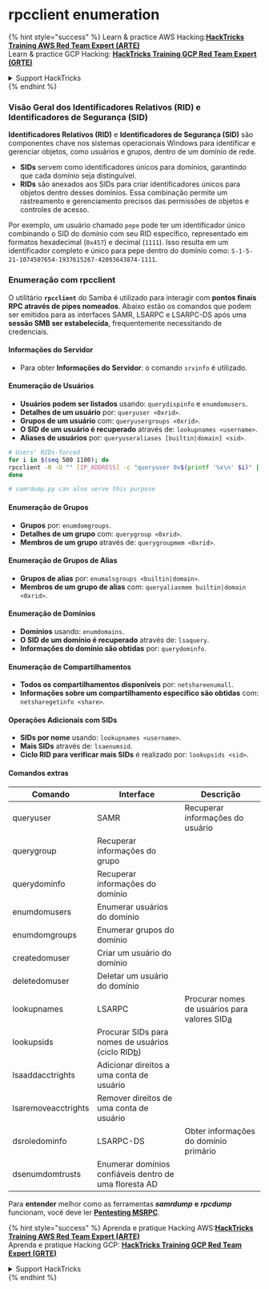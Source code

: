 # rpcclient enumeration

{% hint style="success" %}
Learn & practice AWS Hacking:<img src="/.gitbook/assets/arte.png" alt="" data-size="line">[**HackTricks Training AWS Red Team Expert (ARTE)**](https://training.hacktricks.xyz/courses/arte)<img src="/.gitbook/assets/arte.png" alt="" data-size="line">\
Learn & practice GCP Hacking: <img src="/.gitbook/assets/grte.png" alt="" data-size="line">[**HackTricks Training GCP Red Team Expert (GRTE)**<img src="/.gitbook/assets/grte.png" alt="" data-size="line">](https://training.hacktricks.xyz/courses/grte)

<details>

<summary>Support HackTricks</summary>

* Check the [**subscription plans**](https://github.com/sponsors/carlospolop)!
* **Join the** 💬 [**Discord group**](https://discord.gg/hRep4RUj7f) or the [**telegram group**](https://t.me/peass) or **follow** us on **Twitter** 🐦 [**@hacktricks\_live**](https://twitter.com/hacktricks\_live)**.**
* **Share hacking tricks by submitting PRs to the** [**HackTricks**](https://github.com/carlospolop/hacktricks) and [**HackTricks Cloud**](https://github.com/carlospolop/hacktricks-cloud) github repos.

</details>
{% endhint %}

### Visão Geral dos Identificadores Relativos (RID) e Identificadores de Segurança (SID)

**Identificadores Relativos (RID)** e **Identificadores de Segurança (SID)** são componentes chave nos sistemas operacionais Windows para identificar e gerenciar objetos, como usuários e grupos, dentro de um domínio de rede.

- **SIDs** servem como identificadores únicos para domínios, garantindo que cada domínio seja distinguível.
- **RIDs** são anexados aos SIDs para criar identificadores únicos para objetos dentro desses domínios. Essa combinação permite um rastreamento e gerenciamento precisos das permissões de objetos e controles de acesso.

Por exemplo, um usuário chamado `pepe` pode ter um identificador único combinando o SID do domínio com seu RID específico, representado em formatos hexadecimal (`0x457`) e decimal (`1111`). Isso resulta em um identificador completo e único para pepe dentro do domínio como: `S-1-5-21-1074507654-1937615267-42093643874-1111`.


### **Enumeração com rpcclient**

O utilitário **`rpcclient`** do Samba é utilizado para interagir com **pontos finais RPC através de pipes nomeados**. Abaixo estão os comandos que podem ser emitidos para as interfaces SAMR, LSARPC e LSARPC-DS após uma **sessão SMB ser estabelecida**, frequentemente necessitando de credenciais.

#### Informações do Servidor

* Para obter **Informações do Servidor**: o comando `srvinfo` é utilizado.

#### Enumeração de Usuários

* **Usuários podem ser listados** usando: `querydispinfo` e `enumdomusers`.
* **Detalhes de um usuário** por: `queryuser <0xrid>`.
* **Grupos de um usuário** com: `queryusergroups <0xrid>`.
* **O SID de um usuário é recuperado** através de: `lookupnames <username>`.
* **Aliases de usuários** por: `queryuseraliases [builtin|domain] <sid>`.
```bash
# Users' RIDs-forced
for i in $(seq 500 1100); do
rpcclient -N -U "" [IP_ADDRESS] -c "queryuser 0x$(printf '%x\n' $i)" | grep "User Name\|user_rid\|group_rid" && echo "";
done

# samrdump.py can also serve this purpose
```
#### Enumeração de Grupos

* **Grupos** por: `enumdomgroups`.
* **Detalhes de um grupo** com: `querygroup <0xrid>`.
* **Membros de um grupo** através de: `querygroupmem <0xrid>`.

#### Enumeração de Grupos de Alias

* **Grupos de alias** por: `enumalsgroups <builtin|domain>`.
* **Membros de um grupo de alias** com: `queryaliasmem builtin|domain <0xrid>`.

#### Enumeração de Domínios

* **Domínios** usando: `enumdomains`.
* **O SID de um domínio é recuperado** através de: `lsaquery`.
* **Informações do domínio são obtidas** por: `querydominfo`.

#### Enumeração de Compartilhamentos

* **Todos os compartilhamentos disponíveis** por: `netshareenumall`.
* **Informações sobre um compartilhamento específico são obtidas** com: `netsharegetinfo <share>`.

#### Operações Adicionais com SIDs

* **SIDs por nome** usando: `lookupnames <username>`.
* **Mais SIDs** através de: `lsaenumsid`.
* **Ciclo RID para verificar mais SIDs** é realizado por: `lookupsids <sid>`.

#### **Comandos extras**

| **Comando**         | **Interface**                                                                                                                                     | **Descrição**                                                                                                                           |
| ------------------- | ------------------------------------------------------------------------------------------------------------------------------------------------- | ----------------------------------------------------------------------------------------------------------------------------------------- |
| queryuser           | SAMR                                                                                                                                              | Recuperar informações do usuário                                                                                                         |
| querygroup          | Recuperar informações do grupo                                                                                                                   |                                                                                                                                           |
| querydominfo        | Recuperar informações do domínio                                                                                                                  |                                                                                                                                           |
| enumdomusers        | Enumerar usuários do domínio                                                                                                                     |                                                                                                                                           |
| enumdomgroups       | Enumerar grupos do domínio                                                                                                                      |                                                                                                                                           |
| createdomuser       | Criar um usuário do domínio                                                                                                                      |                                                                                                                                           |
| deletedomuser       | Deletar um usuário do domínio                                                                                                                    |                                                                                                                                           |
| lookupnames         | LSARPC                                                                                                                                            | Procurar nomes de usuários para valores SID[a](https://learning.oreilly.com/library/view/network-security-assessment/9781491911044/ch08.html#ch08fn8) |
| lookupsids          | Procurar SIDs para nomes de usuários (ciclo RID[b](https://learning.oreilly.com/library/view/network-security-assessment/9781491911044/ch08.html#ch08fn9)) |                                                                                                                                           |
| lsaaddacctrights    | Adicionar direitos a uma conta de usuário                                                                                                         |                                                                                                                                           |
| lsaremoveacctrights | Remover direitos de uma conta de usuário                                                                                                          |                                                                                                                                           |
| dsroledominfo       | LSARPC-DS                                                                                                                                         | Obter informações do domínio primário                                                                                                   |
| dsenumdomtrusts     | Enumerar domínios confiáveis dentro de uma floresta AD                                                                                           |                                                                                                                                           |

Para **entender** melhor como as ferramentas _**samrdump**_ **e** _**rpcdump**_ funcionam, você deve ler [**Pentesting MSRPC**](../135-pentesting-msrpc.md).

{% hint style="success" %}
Aprenda e pratique Hacking AWS:<img src="/.gitbook/assets/arte.png" alt="" data-size="line">[**HackTricks Training AWS Red Team Expert (ARTE)**](https://training.hacktricks.xyz/courses/arte)<img src="/.gitbook/assets/arte.png" alt="" data-size="line">\
Aprenda e pratique Hacking GCP: <img src="/.gitbook/assets/grte.png" alt="" data-size="line">[**HackTricks Training GCP Red Team Expert (GRTE)**<img src="/.gitbook/assets/grte.png" alt="" data-size="line">](https://training.hacktricks.xyz/courses/grte)

<details>

<summary>Support HackTricks</summary>

* Confira os [**planos de assinatura**](https://github.com/sponsors/carlospolop)!
* **Junte-se ao** 💬 [**grupo do Discord**](https://discord.gg/hRep4RUj7f) ou ao [**grupo do telegram**](https://t.me/peass) ou **siga**-nos no **Twitter** 🐦 [**@hacktricks\_live**](https://twitter.com/hacktricks\_live)**.**
* **Compartilhe truques de hacking enviando PRs para os repositórios do** [**HackTricks**](https://github.com/carlospolop/hacktricks) e [**HackTricks Cloud**](https://github.com/carlospolop/hacktricks-cloud).

</details>
{% endhint %}

